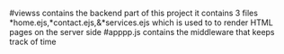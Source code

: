 #viewss contains the backend part of this project it contains 3 files
*home.ejs,*contact.ejs,&*services.ejs which is used to to render HTML pages on the server side 
#apppp.js contains the middleware that keeps track of time
